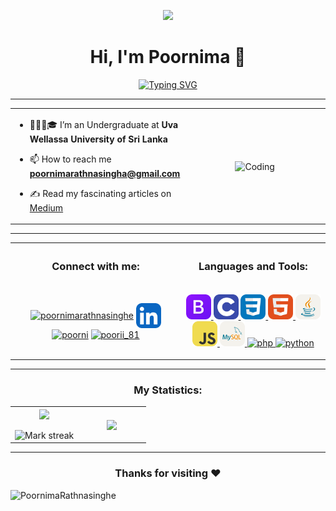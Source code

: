 <p align="center" ><img  src = "https://github.com/PoornimaRathnasinghe/PoornimaRathnasinghe/assets/138716502/780a0551-899a-4360-8ede-e9931969403f" width = 100px></p>
<h1 align="center">Hi, I'm Poornima 💜</h1>

<p align="center">
 <a href="https://git.io/typing-svg"><img src="https://readme-typing-svg.demolab.com?font=Fira+Code&pause=1000&center=true&vCenter=true&random=true&width=550&lines=Passionate+BICT+Student;Exploring+the+Boundless+World+of+Technology;Always+learning+new+things" alt="Typing SVG" /></a>
</p>

---

<table align="center">
<tr border="none">
<td width="50%" align="left">
  
- 👩🏾‍💻🎓 I’m an Undergraduate at **Uva Wellassa University of Sri Lanka**

- 📫 How to reach me **poornimarathnasingha@gmail.com**

- ✍ Read my fascinating articles on [Medium](https://medium.com/@poornimarathnasinghe)


</td>
<td width="50%" align="center">

  <img align="center" alt="Coding" height="300" width="400" src="https://github.com/PoornimaRathnasinghe/PoornimaRathnasinghe/assets/138716502/f8ca781c-8f68-4bf7-9583-fb79301da591">

  
  </td>
</tr>
</table>

---
<table align="center">
<th><h3 align="center">Connect with me:</h3></th>
<th><h3 align="center">Languages and Tools:</h3></th>
<tr border="none">
<td width="500px" height="100px" align="center">
 
<p align="center">
<a href="https://youtube.com/@poornimarathnasinghe?si=QOwL8Z6AigundA09" target="blank"><img align="center" src="https://static-00.iconduck.com/assets.00/youtube-icon-2048x2048-gedp2icy.png" alt="poornimarathnasinghe" height="40" width="40" /></a>
<a href="https://linkedin.com/in/in/poornima-rathnasinghe-ba517224b" target="blank"><img align="center" src="https://github.com/tandpfun/skill-icons/blob/main/icons/LinkedIn.svg" alt="poornima-rathnasinghe" height="40" width="40" /></a>
<a href="https://www.facebook.com/poorni.3.R?mibextid=ZbWKwL" target="blank"><img align="center" src="https://raw.githubusercontent.com/rahuldkjain/github-profile-readme-generator/master/src/images/icons/Social/facebook.svg" alt="poorni" height="40" width="40" /></a>
<a href="https://www.instagram.com/poorii_81?igsh=ZGxlZXc3M2o0bmRx" target="blank"><img align="center" src="https://www.edigitalagency.com.au/wp-content/uploads/new-Instagram-icon-png-full-colour.png" alt="poorii_81" height="40" width="40" /></a>
</p>

</td>
<td width="500px" height="100px" align="center">

<p align="center"> <a href="https://getbootstrap.com" target="_blank" rel="noreferrer"> <img src="https://github.com/tandpfun/skill-icons/blob/main/icons/Bootstrap.svg" alt="bootstrap" width="40" height="40"/> </a> <a href="https://www.cprogramming.com/" target="_blank" rel="noreferrer"> <img src="https://github.com/tandpfun/skill-icons/blob/main/icons/C.svg" alt="c" width="40" height="40"/> </a> <a href="https://www.w3schools.com/css/" target="_blank" rel="noreferrer"> <img src="https://github.com/tandpfun/skill-icons/blob/main/icons/CSS.svg" alt="css3" width="40" height="40"/> </a> <a href="https://www.w3.org/html/" target="_blank" rel="noreferrer"> <img src="https://github.com/tandpfun/skill-icons/blob/main/icons/HTML.svg" alt="html5" width="40" height="40"/> </a> <a href="https://www.java.com" target="_blank" rel="noreferrer"> <img src="https://github.com/tandpfun/skill-icons/blob/main/icons/Java-Light.svg" alt="java" width="40" height="40"/> </a> <a href="https://developer.mozilla.org/en-US/docs/Web/JavaScript" target="_blank" rel="noreferrer"> <img src="https://github.com/tandpfun/skill-icons/blob/main/icons/JavaScript.svg" alt="javascript" width="40" height="40"/> </a> <a href="https://www.mysql.com/" target="_blank" rel="noreferrer"> <img src="https://github.com/tandpfun/skill-icons/blob/main/icons/MySQL-Light.svg" alt="mysql" width="40" height="40"/> </a> <a href="https://www.php.net" target="_blank" rel="noreferrer"> <img src="https://github.com/Scar1109/skill-icons/blob/Scar1109/icons/PHP-Light.svg" alt="php" width="40" height="40"/> </a> <a href="https://www.python.org" target="_blank" rel="noreferrer"> <img src="https://github.com/Scar1109/skill-icons/blob/main/icons/Python-Light.svg" alt="python" width="40" height="40"/> </a>
</p>

  </td>
</tr>
</table>

---

<h3 align="center">My Statistics:</h3>
<p align="center">
<table align="center">
<tr border="none">
<td width="50%" align="center">
  
  <img  align="center"  src="https://github-readme-stats.vercel.app/api?username=PoornimaRathnasinghe&theme=dark&show_icons=true&count_private=true" />
  <br></br>
  <img  title="🔥 Get streak stats for your profile at git.io/streak-stats" alt="Mark streak" src="https://github-readme-streak-stats.herokuapp.com/?user=PoornimaRathnasinghe&theme=dark&hide_border=false" /> 
</td>
<td width="50%" align="center">

  <img  align="center"  src="https://github-readme-stats.anuraghazra1.vercel.app/api/top-langs/?username=PoornimaRathnasinghe&theme=dark&hide_border=false&no-bg=true&no-frame=true&langs_count=10"/>
  
  </td>
</tr>
</table>

---

<h3 align="center"> Thanks for visiting ❤️</h3>
<img src="https://github.com/PoornimaRathnasinghe/PoornimaRathnasinghe/assets/138716502/0da819f9-9821-4019-a811-de80d4231d28" alt="PoornimaRathnasinghe"/>

